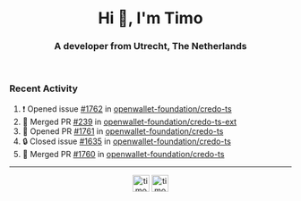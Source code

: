 <h1 align="center">Hi 👋, I'm Timo</h1>
<h3 align="center">A developer from Utrecht, The Netherlands</h3>
<br/>
<!-- https://github.com/rahuldkjain/github-profile-readme-generator --!>

<!--  <p align="left"><img src="https://github-readme-stats.vercel.app/api?username=timoglastra&show_icons=true&count_private=true&" alt="timoglastra" /></p> --!>

<!--
Github language stats
<p align="left"><img src="https://github-readme-stats.vercel.app/api/top-langs/?username=timoglastra&layout=compact" alt="timoglastra" /><p>
-->

<!-- Codestats language stats -->
<!-- <p align="left"><img src="https://codestats-readme.vercel.app/api/top-langs/?username=timoglastra&layout=compact&language_count=12" alt="timoglastra" /><p>    --!>
  
<h3>Recent Activity</h3>

<!--START_SECTION:activity-->
1. ❗ Opened issue [#1762](https://github.com/openwallet-foundation/credo-ts/issues/1762) in [openwallet-foundation/credo-ts](https://github.com/openwallet-foundation/credo-ts)
2. 🎉 Merged PR [#239](https://github.com/openwallet-foundation/credo-ts-ext/pull/239) in [openwallet-foundation/credo-ts-ext](https://github.com/openwallet-foundation/credo-ts-ext)
3. 💪 Opened PR [#1761](https://github.com/openwallet-foundation/credo-ts/pull/1761) in [openwallet-foundation/credo-ts](https://github.com/openwallet-foundation/credo-ts)
4. 🔒 Closed issue [#1635](https://github.com/openwallet-foundation/credo-ts/issues/1635) in [openwallet-foundation/credo-ts](https://github.com/openwallet-foundation/credo-ts)
5. 🎉 Merged PR [#1760](https://github.com/openwallet-foundation/credo-ts/pull/1760) in [openwallet-foundation/credo-ts](https://github.com/openwallet-foundation/credo-ts)
<!--END_SECTION:activity-->

---

<p align="center">
<a href="https://twitter.com/timoglastra" target="blank"><img align="center" src="https://cdn.jsdelivr.net/npm/simple-icons@3.0.1/icons/twitter.svg" alt="timoglastra" height="30" width="30" /></a>
<a href="https://linkedin.com/in/timoglastra" target="blank"><img align="center" src="https://cdn.jsdelivr.net/npm/simple-icons@3.0.1/icons/linkedin.svg" alt="timoglastra" height="30" width="30" /></a>
</p>



